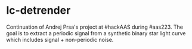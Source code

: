lc-detrender
============

Continuation of Andrej Prsa's project at #hackAAS during #aas223. The goal is to extract a periodic signal from a synthetic binary star light curve which includes signal + non-periodic noise.
